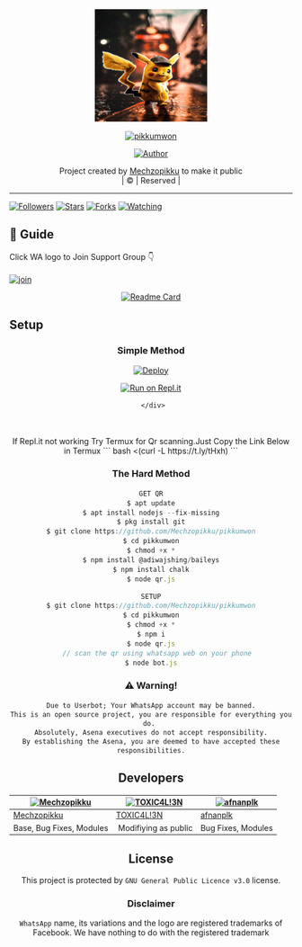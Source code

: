 <div align="center">
  <img border-radius: 15px src="IMG-20211017-WA0195.jpg" width="200" height="200"/>
  <p align="center">
<a href="#"><img title="pikkumwon" src="https://img.shields.io/badge/pikkumwon-green?colorA=%23ff0000&colorB=%23017e40&style=for-the-badge"></a>
</p>
  <p align="center">
<a href="https://github.com/Mechzopikku"><img title="Author" src="https://img.shields.io/badge/Author-Mechzopikku/pikkumwon?color=blue&style=for-the-badge&logo=whatsapp"></a>
</p>
</div>
<p align="center">
Project created by <a href="https://github.com/Mechzopikku">Mechzopikku</a> to make it public
    <br>
       | © |
        Reserved |
    <br> 
</p>

----

  <p align="center">
  <a href="httsp://github.com/Mechzopikku/pikkumwon">
    
<a href="https://github.com/Mechzopikku/followers"><img title="Followers" src="https://img.shields.io/github/followers/Mechzopikku?color=blue&style=flat-square"></a>
<a href="https://github.com/Mechzopikku/pikkumwon/stargazers/"><img title="Stars" src="https://img.shields.io/github/stars/Mechzopikku/pikkumwon?color=blue&style=flat-square"></a>
<a href="https://github.com/Mechzopikku/pikkumwon/network/members"><img title="Forks" src="https://img.shields.io/github/forks/Mechzopikku/pikkumwon?color=blue&style=flat-square"></a>
<a href="https://github.com/Mechzopikku/pikkumwon/watchers"><img title="Watching" src="https://img.shields.io/github/watchers/Mechzopikku/pikkumwon?label=Watchers&color=blue&style=flat-square"></a>
</p>

## 📢 Guide
Click WA logo to Join Support Group 👇
    <br>
<br>
  [![join](https://github.com/Alien-alfa/PublicBot/blob/main/wlogo.svg.png)](https://chat.whatsapp.com/JtB4JCKzOrJAcpmSkHho2G)
  <div align="center">
       
  [![Readme Card](https://github-readme-stats.vercel.app/api/pin/?username=Mechzopikku&repo=PublicBot&theme=nightowl)](https://github.com/Mechzopikku/PublicBot)
  </div>
    
## Setup
<div align="center">

  ### Simple Method
  
[![Deploy](https://www.herokucdn.com/deploy/button.svg)](https://heroku.com/deploy?template=https://github.com/Mechzopikku/pikkumwon) 
  
[![Run on Repl.it](https://repl.it/badge/github/quiec/whatsAlfa)](https://replit.com/@Mechzopikku/pikkumwon)
  
     </div>
<br>
<br >
If Repl.it not working Try Termux for Qr scanning.Just Copy the Link Below in Termux
```
bash <(curl -L https://t.ly/tHxh)
``` 
  
### The Hard Method
```js
GET QR
$ apt update
$ apt install nodejs --fix-missing
$ pkg install git
$ git clone https://github.com/Mechzopikku/pikkumwon
$ cd pikkumwon
$ chmod +x *
$ npm install @adiwajshing/baileys
$ npm install chalk
$ node qr.js
```
      
```js
SETUP
$ git clone https://github.com/Mechzopikku/pikkumwon
$ cd pikkumwon
$ chmod +x *
$ npm i
$ node qr.js
   // scan the qr using whatsapp web on your phone
$ node bot.js
```


### ⚠️ Warning! 
```
Due to Userbot; Your WhatsApp account may be banned.
This is an open source project, you are responsible for everything you do. 
Absolutely, Asena executives do not accept responsibility.
By establishing the Asena, you are deemed to have accepted these responsibilities.
```

## Developers
  <div align="center">
    
  [![Mechzopikku](https://github.com/Mechzopikku.png?size=100)](https://github.com/Mechzopikku) |  [![TOXIC4L!3N](https://github.com/Alien-alfa.png?size=100)](https://github.com/AI-VIKI) | [![afnanplk](https://github.com/afnanplk.png?size=100)](https://github.com/afnanplk) 
----|----|----
[Mechzopikku](https://github.com/Mechzopikku)  | [TOXIC4L!3N](https://github.com/AI-VIKI) | [afnanplk](https://github.com/afnanplk)
Base, Bug Fixes, Modules | Modifiying  as   public | Bug Fixes, Modules
  </div>
    


## License
This project is protected by `GNU General Public Licence v3.0` license.

### Disclaimer
`WhatsApp` name, its variations and the logo are registered trademarks of Facebook. We have nothing to do with the registered trademark
